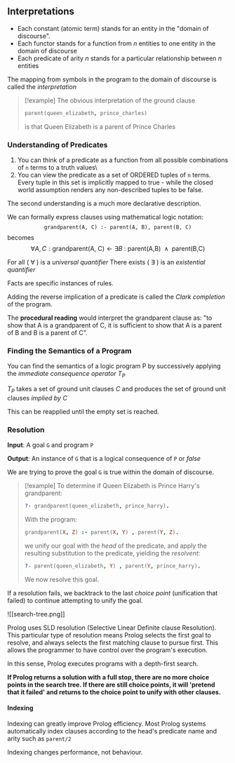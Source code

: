 
## Interpretations

- Each constant (atomic term) stands for an entity in the "domain of discourse".
- Each functor stands for a function from *n* entities to one entity in the domain of discourse
- Each predicate of arity *n* stands for a particular relationship between *n* entities

The mapping from symbols in the program to the domain of discourse is called the *interpretation*

>[!example]
>The obvious interpretation of the ground clause
>```prolog
>parent(queen_elizabeth, prince_charles)
>```
>is that Queen Elizabeth is a parent of Prince Charles


### Understanding of Predicates

1. You can think of a predicate as a function from all possible combinations of `n` terms to a truth values\
2. You can view the predicate as a set of ORDERED tuples of `n` terms. Every tuple in this set is implicitly mapped to true - while the closed world assumption renders any non-described tuples to be false.

The second understanding is a much more declarative description.


We can formally express clauses using mathematical logic notation:
$$\texttt{grandparent(A, C) :- parent(A, B), parent(B, C)}$$
becomes
$$\forall A,C : \text{grandparent(A, C)} \leftarrow \exists B \text{ : parent(A,B) } \wedge \text{ parent(B,C)}$$

For all ( $\forall$ )  is a *universal quantifier*
There exists ( $\exists$ ) is an *existential quantifier*

Facts are specific instances of rules.

Adding the reverse implication of a predicate is called the *Clark completion* of the program.


The **procedural reading** would interpret the grandparent clause as: "to show that A is a grandparent of C, it is sufficient to show that A is a parent of B and B is a parent of C".


### Finding the Semantics of a Program

You can find the semantics of a logic program P by successively applying the *immediate consequence operator*  $T_P$

$T_P$ takes a set of ground unit clauses $C$ and produces the set of ground unit clauses *implied by $C$*

This can be reapplied until the empty set is reached.


### Resolution

**Input**:
A goal $\texttt{G}$  and program $\texttt{P}$

**Output**:
An instance of $\texttt{G}$ that is a logical consequence of $\texttt{P}$ or _false_


We are trying to prove the goal `G` is true within the domain of discourse.

>[!example]
>To determine if Queen Elizabeth is Prince Harry's grandparent:
>```prolog
>?- grandparent(queen_elizabeth, prince_harry).
>```
>With the program:
>```prolog
>grandparent(X, Z) :- parent(X, Y) , parent(Y, Z).
>```
>we unify our goal with the *head* of the predicate, and apply the resulting substitution to the predicate, yielding the *resolvent*:
>```prolog
>?- parent(queen_elizabeth, Y) , parent(Y, prince_harry).
>```
>We now resolve this goal.

If a resolution fails, we backtrack to the last *choice point* (unification that failed) to continue attempting to unify the goal.

![[search-tree.png]]


Prolog uses SLD resolution (Selective Linear Definite clause Resolution). This particular type of resolution means Prolog selects the first goal to resolve, and always selects the first matching clause to pursue first. This allows the programmer to have control over the program's execution.

In this sense, Prolog executes programs with a depth-first search.


**If Prolog returns a solution with a full stop, there are no more choice points in the search tree. If there are still choice points, it will 'pretend that it failed' and returns to the choice point to unify with other clauses.**


#### Indexing

Indexing can greatly improve Prolog efficiency.
Most Prolog systems automatically index clauses according to the head's predicate name and arity such as  $\texttt{parent/2}$

Indexing changes performance, not behaviour.
